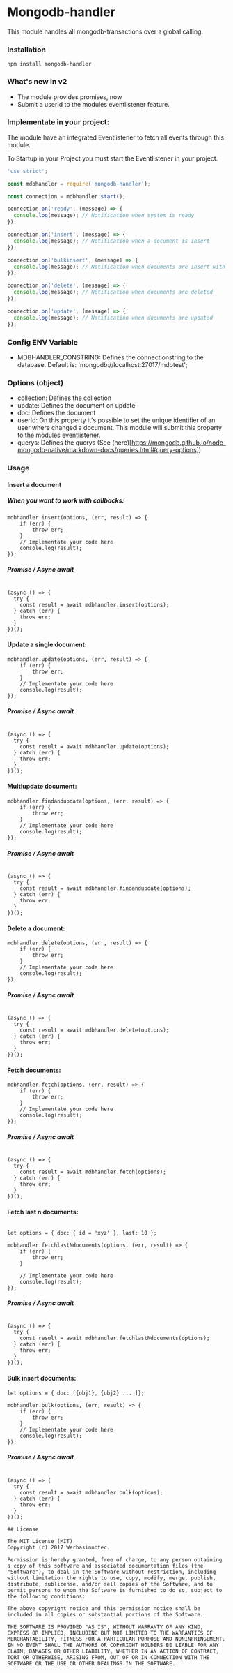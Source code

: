 # Mongodb-handler

This module handles all mongodb-transactions over a global calling.

### Installation

```
npm install mongodb-handler
```

### What's new in v2

- The module provides promises, now
- Submit a userId to the modules eventlistener feature.

### Implementate in your project:

The module have an integrated Eventlistener to fetch all events through this module.

To Startup in your Project you must start the Eventlistener in your project.

```javascript
'use strict';

const mdbhandler = require('mongodb-handler');

const connection = mdbhandler.start();

connection.on('ready', (message) => {
  console.log(message); // Notification when system is ready
});

connection.on('insert', (message) => {
  console.log(message); // Notification when a document is insert
});

connection.on('bulkinsert', (message) => {
  console.log(message); // Notification when documents are insert with bulk
});

connection.on('delete', (message) => {
  console.log(message); // Notification when documents are deleted
});

connection.on('update', (message) => {
  console.log(message); // Notification when documents are updated
});
```

### Config ENV Variable
- MDBHANDLER_CONSTRING: Defines the connectionstring to the database. Default is: 'mongodb://localhost:27017/mdbtest';

### Options (object)
-   collection: Defines the collection
-   update: Defines the document on update
-   doc: Defines the document
-   userId: On this property it's possible to set the unique identifier of an user where changed a document. This module will submit this property to the modules eventlistener.
-   querys: Defines the querys (See (here)[https://mongodb.github.io/node-mongodb-native/markdown-docs/queries.html#query-options])


### Usage

#### Insert a document

##### When you want to work with callbacks:

```javscript
mdbhandler.insert(options, (err, result) => {
    if (err) {
        throw err;
    }
    // Implementate your code here
    console.log(result);
});
```

##### Promise / Async await

```javscript

(async () => {
  try {
    const result = await mdbhandler.insert(options);
  } catch (err) {
    throw err;
  }
})();
```



#### Update a single document:

```javscript
mdbhandler.update(options, (err, result) => {
    if (err) {
        throw err;
    }
    // Implementate your code here
    console.log(result);
});
```

##### Promise / Async await

```javscript

(async () => {
  try {
    const result = await mdbhandler.update(options);
  } catch (err) {
    throw err;
  }
})();
```

#### Multiupdate document:

```javscript
mdbhandler.findandupdate(options, (err, result) => {
    if (err) {
        throw err;
    }
    // Implementate your code here
    console.log(result);
});
```

##### Promise / Async await

```javscript

(async () => {
  try {
    const result = await mdbhandler.findandupdate(options);
  } catch (err) {
    throw err;
  }
})();
```

#### Delete a document:

```javscript
mdbhandler.delete(options, (err, result) => {
    if (err) {
        throw err;
    }
    // Implementate your code here
    console.log(result);
});
```

##### Promise / Async await

```javscript

(async () => {
  try {
    const result = await mdbhandler.delete(options);
  } catch (err) {
    throw err;
  }
})();
```

#### Fetch documents:

```javscript
mdbhandler.fetch(options, (err, result) => {
    if (err) {
        throw err;
    }
    // Implementate your code here
    console.log(result);
});
```

##### Promise / Async await

```javscript

(async () => {
  try {
    const result = await mdbhandler.fetch(options);
  } catch (err) {
    throw err;
  }
})();
```

#### Fetch last n documents:

```javscript

let options = { doc: { id = 'xyz' }, last: 10 };

mdbhandler.fetchlastNdocuments(options, (err, result) => {
    if (err) {
        throw err;
    }

    // Implementate your code here
    console.log(result);
});
```

##### Promise / Async await

```javscript

(async () => {
  try {
    const result = await mdbhandler.fetchlastNdocuments(options);
  } catch (err) {
    throw err;
  }
})();
```

#### Bulk insert documents:

```javscript
let options = { doc: [{obj1}, {obj2} ... ]};

mdbhandler.bulk(options, (err, result) => {
    if (err) {
        throw err;
    }
    // Implementate your code here
    console.log(result);
});
```

##### Promise / Async await

```javscript

(async () => {
  try {
    const result = await mdbhandler.bulk(options);
  } catch (err) {
    throw err;
  }
})();

## License

The MIT License (MIT)
Copyright (c) 2017 Werbasinnotec.

Permission is hereby granted, free of charge, to any person obtaining a copy of this software and associated documentation files (the "Software"), to deal in the Software without restriction, including without limitation the rights to use, copy, modify, merge, publish, distribute, sublicense, and/or sell copies of the Software, and to permit persons to whom the Software is furnished to do so, subject to the following conditions:

The above copyright notice and this permission notice shall be included in all copies or substantial portions of the Software.

THE SOFTWARE IS PROVIDED "AS IS", WITHOUT WARRANTY OF ANY KIND, EXPRESS OR IMPLIED, INCLUDING BUT NOT LIMITED TO THE WARRANTIES OF MERCHANTABILITY, FITNESS FOR A PARTICULAR PURPOSE AND NONINFRINGEMENT. IN NO EVENT SHALL THE AUTHORS OR COPYRIGHT HOLDERS BE LIABLE FOR ANY CLAIM, DAMAGES OR OTHER LIABILITY, WHETHER IN AN ACTION OF CONTRACT, TORT OR OTHERWISE, ARISING FROM, OUT OF OR IN CONNECTION WITH THE SOFTWARE OR THE USE OR OTHER DEALINGS IN THE SOFTWARE.
